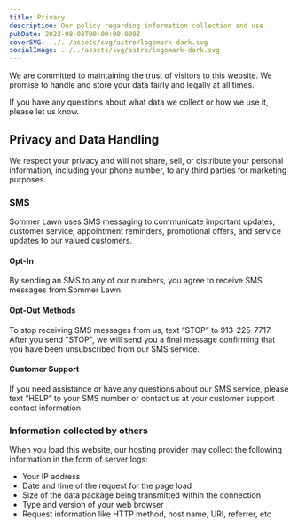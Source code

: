 ```yaml
---
title: Privacy
description: Our policy regarding information collection and use
pubDate: 2022-08-08T00:00:00.000Z
coverSVG: ../../assets/svg/astro/logomark-dark.svg
socialImage: ../../assets/svg/astro/logomark-dark.svg
---
```


We are committed to maintaining the trust of visitors to this website. We promise to handle and store your data fairly and legally at all times.

If you have any questions about what data we collect or how we use it, please let us know.

## Privacy and Data Handling

We respect your privacy and will not share, sell, or distribute your personal information, including your phone number, to any third parties for marketing purposes.

### SMS

Sommer Lawn uses SMS messaging to communicate important updates, customer service, appointment reminders, promotional offers, and service updates to our valued customers.

#### Opt-In

By sending an SMS to any of our numbers, you agree to receive SMS messages from Sommer Lawn.

#### Opt-Out Methods

To stop receiving SMS messages from us, text “STOP” to 913-225-7717. After you send "STOP", we will send you a final message confirming that you have been unsubscribed from our SMS service.

#### Customer Support

If you need assistance or have any questions about our SMS service, please text “HELP” to your SMS number or contact us at your customer support contact information

### Information collected by others

When you load this website, our hosting provider may collect the following information in the form of server logs:

- Your IP address
- Date and time of the request for the page load
- Size of the data package being transmitted within the connection
- Type and version of your web browser
- Request information like HTTP method, host name, URI, referrer, etc
